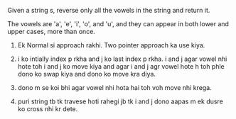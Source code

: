 Given a string s, reverse only all the vowels in the string and return it.

The vowels are 'a', 'e', 'i', 'o', and 'u', and they can appear in both lower and upper cases, more than once.


<!-- Approach -->

1. Ek Normal si approach rakhi. Two pointer approach ka use kiya.

2. i ko intially index p rkha and j ko last index p rkha. i and j agar vowel nhi hote toh i and j ko move kiya and agar i and j agr vowel hote h toh phle dono ko swap kiya and dono ko move kra diya.

3. dono m se koi bhi agar vowel nhi hota hai toh voh move nhi krega.

4. puri string tb tk travese hoti rahegi jb tk i and j dono aapas m ek dusre ko cross nhi kr dete.